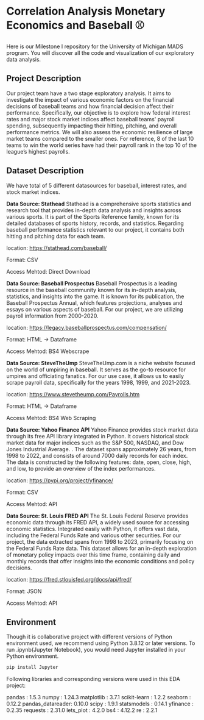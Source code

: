 
# Correlation Analysis Monetary Economics and Baseball :baseball:
Here is our Milestone I repository for the University of Michigan MADS program. You will discover all the code and visualization of our exploratory data analysis.

## Project Description
Our project team have a two stage exploratory analysis. It aims to investigate the impact of various economic factors on the financial decisions of baseball teams and how financial decision affect their performance. Specifically, our objective is to explore how federal interest rates and major stock market indices affect baseball teams' payroll spending, subsequently impacting their hitting, pitching, and overall performance metrics. We will also assess the economic resilience of large market teams compared to the smaller ones. For reference, 8 of the last 10 teams to win the world series have had their payroll rank in the top 10 of the league’s highest payrolls. 

## Dataset Description
We have total of 5 different datasources for baseball, interest rates, and stock market indices.

**Data Source: Stathead** 
Stathead is a comprehensive sports statistics and research tool that provides in-depth data analysis and insights across various sports. It is part of the Sports Reference family, known for its detailed databases of sports history, records, and statistics. Regarding baseball performance statistics relevant to our project, it contains both hitting and pitching data for each team.

location: https://stathead.com/baseball/

Format: CSV

Access Mehtod: Direct Download

**Data Source: Baseball Prospectus**
Baseball Prospectus is a leading resource in the baseball community known for its in-depth analysis, statistics, and insights into the game. It is known for its publication, the Baseball Prospectus Annual, which features projections, analyses and essays on various aspects of baseball. For our project, we are utilizing payroll information from 2000-2020.

location: https://legacy.baseballprospectus.com/compensation/

Format: HTML -> Dataframe

Access Mehtod: BS4 Webscrape


**Data Source: SteveTheUmp**
SteveTheUmp.com is a niche website focused on the world of umpiring in baseball. It serves as the go-to resource for umpires and officiating fanatics. For our use case, it allows us to easily scrape payroll data, specifically for the years 1998, 1999, and 2021-2023.

location: https://www.stevetheump.com/Payrolls.htm

Format: HTML -> Dataframe

Access Mehtod: BS4 Web Scraping


**Data Source: Yahoo Finance API**
Yahoo Finance provides stock market data through its free API library integrated in Python. It covers historical stock market data for major indices such as the S&P 500, NASDAQ, and Dow Jones Industrial Average. . The dataset spans approximately 26 years, from 1998 to 2022, and consists of around 7000 daily records for each index. The data is constructed by the following features: date, open, close, high, and low, to provide an overview of the index performances.

location: https://pypi.org/project/yfinance/

Format: CSV

Access Mehtod: API

**Data Source: St. Louis FRED API**
The St. Louis Federal Reserve provides economic data through its FRED API, a widely used source for accessing economic statistics. Integrated easily with Python, it offers vast data, including the Federal Funds Rate and various other securities. For our project, the data extracted spans from 1998 to 2023, primarily focusing on the Federal Funds Rate data. This dataset allows for an in-depth exploration of monetary policy impacts over this time frame, containing daily and monthly records that offer insights into the economic conditions and policy decisions.

location: https://fred.stlouisfed.org/docs/api/fred/

Format: JSON

Access Mehtod: API

## Environment
Though it is collaborative project with different versions of Python environment used, we recommend using Python 3.8.12 or later versions. To run .ipynb(Jupyter Notebook), you would need Jupyter installed in your Python environment.

``` bash
pip install Jupyter
```

Following libraries and corresponding versions were used in this EDA project:

pandas           : 1.5.3
numpy            : 1.24.3
matplotlib       : 3.7.1
scikit-learn     : 1.2.2
seaborn          : 0.12.2
pandas_datareader: 0.10.0
scipy            : 1.9.1
statsmodels      : 0.14.1
yfinance         : 0.2.35
requests         : 2.31.0
lets_plot        : 4.2.0
bs4              : 4.12.2
re               : 2.2.1